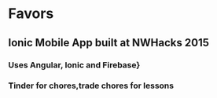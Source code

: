 # Favors

## Ionic Mobile App built at NWHacks 2015

### Uses Angular, Ionic and Firebase}
### Tinder for chores,trade chores for lessons
